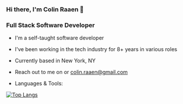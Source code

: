 ### Hi there, I'm Colin Raaen 👋

### Full Stack Software Developer

- I'm a self-taught software developer
- I've been working in the tech industry for 8+ years in various roles
- Currently based in New York, NY
- Reach out to me on  or colin.raaen@gmail.com

- Languages & Tools:


[![Top Langs](https://github-readme-stats.vercel.app/api/top-langs/?username=craaen10)](https://github.com/craaen10/github-readme-stats)

